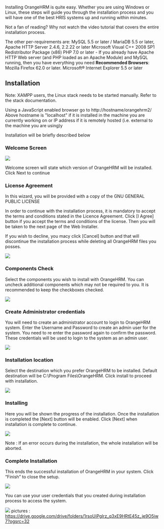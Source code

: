 Installing OrangeHRM is quite easy. Whether you are using Windows or Linux, these steps will guide you through the installation process and you will have one of the best HRIS systems up and running within minutes.

Not a fan of reading? Why not watch the video tutorial that covers the entire installation process. 


The other per-requirements are:
MySQL 5.5 or later / MariaDB 5.5 or later,
Apache HTTP Server 2.4.6, 2.2.22 or later
Microsoft Visual C++ 2008 SP1 Redistributor Package (x86)
PHP 7.0 or later - If you already have Apache HTTP Web server (and PHP loaded as an Apache Module) and MySQL running, then you have everything you need
**Recommended Browsers**:     Mozilla Firefox 62.0 or later.
                Microsoft® Internet Explorer 5.5 or later
 ## Installation

Note:
XAMPP users, the Linux stack needs to be started manually. Refer to the stack documentation.

Using a JavaScript enabled browser go to http://hostname/orangehrm2/
Above hostname is "localhost" if it is installed in the machine you are currently working on or IP address if it is remotely hosted (i.e. external to the machine you are using)y

Installation will be briefly described below

### Welcome Screen

![](./screenshots/exe-01.png)

Welcome screen will state which version of OrangeHRM will be installed. Click Next to continue

### License Agreement

In this wizard, you will be provided with a copy of the GNU GENERAL PUBLIC LICENSE 
 
In order to continue with the installation process, it is mandatory to accept the terms and conditions stated in the Licence Agreement. Click [I Agree] button if you accept the terms and conditions of the license. Then you will be taken to the next page of the Web Installer.
 
If you wish to decline, you macy click [Cancel] button and that will discontinue the installation process while deleting all OrangeHRM files you posses.

![](./screenshots/exe-02.png)

### Components Check

Select the components you wish to install with OrangeHRM. You can uncheck additional components which may not be required to you. It is recommended to keep the checkboxes checked.

![](./screenshots/exe-03.png)

### Create Administrator credentials

You will need to create an administrator account to login to OrangeHRM system. Enter the Username  and Password to create an admin user for the system. You need to re enter the password again to confirm the password. These credentials will be used to login to the system as an admin user.

![](./screenshots/exe-04.png)

### Installation location

Select the destination which you prefer OrangeHRM to be installed. Default destination will be C:\Program Files\OrangeHRM\. Click install to proceed with installation.

![](./screenshots/exe-05.png)

 ### Installing

Here you will be shown the progress of the installation. Once the installation is completed the [Next] button will be enabled. Click [Next] when installation is complete to continue.

![](./screenshots/exe-06.png)

Note : If an error occurs during the installation, the whole installation will be aborted.


### Complete Installation

This ends the successful installation of OrangeHRM in your system. Click “Finish” to close the setup. 

![](./screenshots/exe-07.png)

You can use your user credentials that you created during installation process to access the system. 
 
![](./screenshots/exe-08.png)
pictures : https://drive.google.com/drive/folders/1rsoUiPgIrz_q3xE9HRtE45z_je9O5iw7?ogsrc=32

